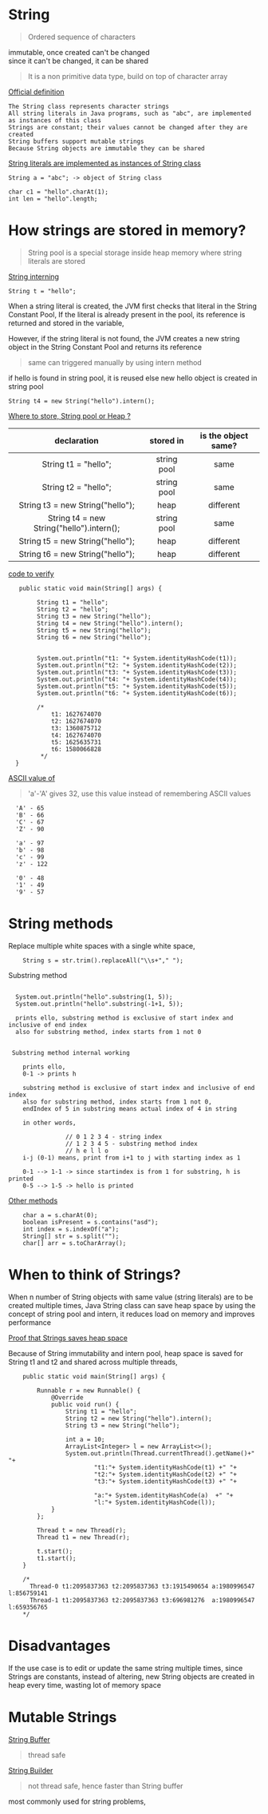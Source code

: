 # String

> Ordered sequence of characters    


immutable, once created can't be changed  
since it can't be changed, it can be shared 


> It is a non primitive data type, build on top of character array   

<ins>Official definition</ins>  
```
The String class represents character strings  
All string literals in Java programs, such as "abc", are implemented as instances of this class 
Strings are constant; their values cannot be changed after they are created 
String buffers support mutable strings 
Because String objects are immutable they can be shared 
```       

<ins>String literals are implemented as instances of String class</ins>  
```
String a = "abc"; -> object of String class  

char c1 = "hello".charAt(1);
int len = "hello".length;
```

# How strings are stored in memory?

> String pool is a special storage inside heap memory where string literals are stored  

<ins>String interning</ins> 

```
String t = "hello"; 
```

When a string literal is created, the JVM first checks that literal in the String Constant Pool, If the literal is already present in the pool, its reference is returned and stored in the variable, 

However, if the string literal is not found, the JVM creates a new string object in the String Constant Pool and returns its reference  

> same can triggered manually by using intern method

if hello is found in string pool, it is reused else new hello object is created in string pool  

```
String t4 = new String("hello").intern();   
```

<ins>Where to store, String pool or Heap ?</ins> 

| declaration | stored in | is the object same?
:---: | :---: | :---:
String t1 = "hello";                        | string pool   | same
String t2 = "hello";                        | string pool   | same    
String t3 = new String("hello");            | heap          | different
String t4 = new String("hello").intern();   | string pool   | same
String t5 = new String("hello");            | heap          | different
String t6 = new String("hello");            | heap          | different
  
<ins>code to verify</ins> 

```
   public static void main(String[] args) {

        String t1 = "hello";
        String t2 = "hello";
        String t3 = new String("hello");
        String t4 = new String("hello").intern();
        String t5 = new String("hello");
        String t6 = new String("hello");
        

        System.out.println("t1: "+ System.identityHashCode(t1));
        System.out.println("t2: "+ System.identityHashCode(t2));
        System.out.println("t3: "+ System.identityHashCode(t3));
        System.out.println("t4: "+ System.identityHashCode(t4));
        System.out.println("t5: "+ System.identityHashCode(t5));
        System.out.println("t6: "+ System.identityHashCode(t6));

        /*
            t1: 1627674070
            t2: 1627674070
            t3: 1360875712
            t4: 1627674070
            t5: 1625635731
            t6: 1580066828
         */
  }

```

<ins>ASCII value of</ins>  

> 'a'-'A' gives 32, use this value instead of remembering ASCII values    

```
  'A' - 65
  'B' - 66
  'C' - 67
  'Z' - 90

  'a' - 97
  'b' - 98
  'c' - 99
  'z' - 122

  '0' - 48
  '1' - 49
  '9' - 57
```

# String methods  

Replace multiple white spaces with a single white space,    

```
    String s = str.trim().replaceAll("\\s+"," ");
```    

Substring method
``` 
    
  System.out.println("hello".substring(1, 5));
  System.out.println("hello".substring(-1+1, 5));

  prints ello, substring method is exclusive of start index and inclusive of end index
  also for substring method, index starts from 1 not 0


 Substring method internal working

    prints ello,
    0-1 -> prints h

    substring method is exclusive of start index and inclusive of end index
    also for substring method, index starts from 1 not 0, 
    endIndex of 5 in substring means actual index of 4 in string

    in other words,

                // 0 1 2 3 4 - string index
                // 1 2 3 4 5 - substring method index
                // h e l l o
    i-j (0-1) means, print from i+1 to j with starting index as 1

    0-1 --> 1-1 -> since startindex is from 1 for substring, h is printed
    0-5 --> 1-5 -> hello is printed
```

<ins>Other methods</ins>    
```
    char a = s.charAt(0);
    boolean isPresent = s.contains("asd");
    int index = s.indexOf("a");
    String[] str = s.split("");
    char[] arr = s.toCharArray();
```
# When to think of Strings? 

When n number of String objects with same value (string literals) are to be created multiple times, Java String class can save heap space by using the concept of string pool and intern, it reduces load on memory and improves performance 

<ins>Proof that Strings saves heap space</ins>  

Because of String immutability and intern pool, heap space is saved for String t1 and t2 and shared across multiple threads,    

```
    public static void main(String[] args) {
        
        Runnable r = new Runnable() {
            @Override
            public void run() {
                String t1 = "hello";
                String t2 = new String("hello").intern();
                String t3 = new String("hello");

                int a = 10;
                ArrayList<Integer> l = new ArrayList<>();
                System.out.println(Thread.currentThread().getName()+" "+
                        "t1:"+ System.identityHashCode(t1) +" "+
                        "t2:"+ System.identityHashCode(t2) +" "+
                        "t3:"+ System.identityHashCode(t3) +" "+

                        "a:"+ System.identityHashCode(a)  +" "+
                        "l:"+ System.identityHashCode(l));
            }
        };

        Thread t = new Thread(r);
        Thread t1 = new Thread(r);

        t.start();
        t1.start();
    }
    
    /*
      Thread-0 t1:2095837363 t2:2095837363 t3:1915490654 a:1980996547 l:856759141
      Thread-1 t1:2095837363 t2:2095837363 t3:696981276  a:1980996547 l:659356765
    */
```

# Disadvantages

If the use case is to edit or update the same string multiple times, since Strings are constants, instead of altering, 
new String objects are created in heap every time, wasting lot of memory space  

# Mutable Strings

<ins>String Buffer</ins>  
> thread safe   

<ins>String Builder</ins>   
> not thread safe, hence faster than String buffer    

most commonly used for string problems,   


